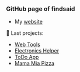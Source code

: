 ### GitHub page of findsaid

- My [website](https://findsaid.github.io/)

💼 Last projects:
- [Web Tools](https://web-tools-findsaid.netlify.app/)
- [Electronics Helper](https://electronics-helper.netlify.app/)
- [ToDo App](https://to-do-findsaid.netlify.app/)
- [Mama Mia Pizza](https://mama-mia-pizza.netlify.app/)
